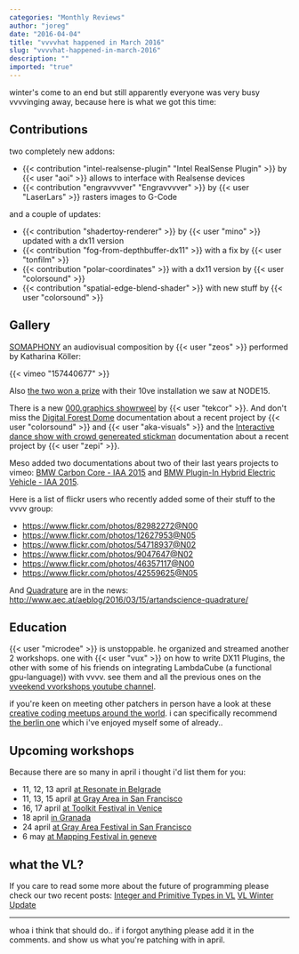 ```yaml
---
categories: "Monthly Reviews"
author: "joreg"
date: "2016-04-04"
title: "vvvvhat happened in March 2016"
slug: "vvvvhat-happened-in-march-2016"
description: ""
imported: "true"
---
```


winter's come to an end but still apparently everyone was very busy vvvvinging away, because here is what we got this time:

## Contributions

two completely new addons:
* {{< contribution "intel-realsense-plugin" "Intel RealSense Plugin" >}} by {{< user "aoi" >}} allows to interface with Realsense devices
* {{< contribution "engravvvver" "Engravvvver" >}} by {{< user "LaserLars" >}} rasters images to G-Code

and a couple of updates:
* {{< contribution "shadertoy-renderer" >}} by {{< user "mino" >}} updated with a dx11 version
* {{< contribution "fog-from-depthbuffer-dx11" >}} with a fix by {{< user "tonfilm" >}}
* {{< contribution "polar-coordinates" >}} with a dx11 version by {{< user "colorsound" >}}
* {{< contribution "spatial-edge-blend-shader" >}} with new stuff by {{< user "colorsound" >}}

## Gallery

[SOMAPHONY](http://somaphonics.com/) an audiovisual composition by {{< user "zeos" >}} performed by Katharina Köller:

{{< vimeo "157440677" >}}

Also [the two won a prize](http://schmiede.tumblr.com/post/141191920767/10ve-won-see-the-world-2) with their 10ve installation we saw at NODE15.

There is a new [000.graphics showrweel](/blog/000.graphics-showreel) by {{< user "tekcor" >}}. And don't miss the [Digital Forest Dome](/blog/digital-forest-dome) documentation about a recent project by {{< user "colorsound" >}} and {{< user "aka-visuals" >}} and the [Interactive dance show with crowd genereated stickman](/blog/interactive-dance-show-with-crowd-generated-stickmen) documentation about a recent project by {{< user "zepi" >}}.

Meso added two documentations about two of their last years projects to vimeo: [BMW Carbon Core - IAA 2015](/blog/meso-bmw-carbon-core-iaa-2015) and [BMW Plugin-In Hybrid Electric Vehicle - IAA 2015](/blog/meso-bmw-plug-in-hybrid-electric-vehicle-iaa-2015).

Here is a list of flickr users who recently added some of their stuff to the vvvv group:
* https://www.flickr.com/photos/82982272@N00
* https://www.flickr.com/photos/12627953@N05
* https://www.flickr.com/photos/54718937@N02
* https://www.flickr.com/photos/9047647@N02
* https://www.flickr.com/photos/46357117@N00
* https://www.flickr.com/photos/42559625@N05

And [Quadrature](http://www.quadrature.co) are in the news: http://www.aec.at/aeblog/2016/03/15/artandscience-quadrature/

## Education

{{< user "microdee" >}} is unstoppable. he organized and streamed another 2 workshops. one with {{< user "vux" >}} on how to write DX11 Plugins, the other with some of his friends on integrating LambdaCube (a functional gpu-language)) with vvvv. see them and all the previous ones on the [vveekend vvorkshops youtube channel](https://www.youtube.com/channel/UCa8Vqigdbq5Gam_6dcGdNBw).

if you're keen on meeting other patchers in person have a look at these [creative coding meetups around the world](http://www.meetup.com/find/?allMeetups=false&keywords=vvvv&radius=Infinity). i can specifically recommend [the berlin one](http://www.meetup.com/creativeCodeBerlin/) which i've enjoyed myself some of already..

## Upcoming workshops

Because there are so many in april i thought i'd list them for you:
* 11, 12, 13 april [at Resonate in Belgrade](/blog/2016/resonate-vvvv-vl)
* 11, 13, 15 april [at Gray Area in San Francisco](/blog/vvvv-workshop-at-gray-area-san-francisco)
* 16, 17 april [at Toolkit Festival in Venice](/blog/2016/workshop-hi-book)
* 18 april [in Granada](/blog/2016/taller-interactivos-para-la-escena-vvvv-y-arduino)
* 24 april [at Gray Area Festival in San Francisco](http://grayareafestival.io/)
* 6 may [at Mapping Festival in geneve](http://2016.mappingfestival.com/workshops/vvvv-masterclass)

## what the VL?

If you care to read some more about the future of programming please check our two recent posts:
[Integer and Primitive Types in VL](/blog/2016/integer-and-primitive-types-in-vl)
[VL Winter Update](/blog/2016/vl-winter-update)

---

whoa i think that should do.. if i forgot anything please add it in the comments. and show us what you're patching with in april. 